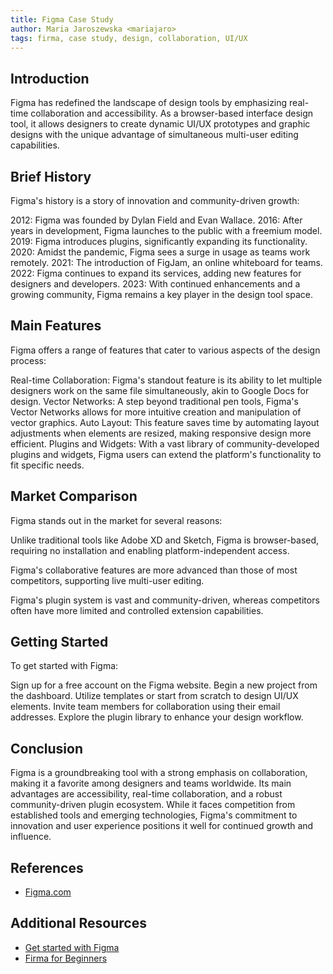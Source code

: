 ```yaml
---
title: Figma Case Study
author: Maria Jaroszewska <mariajaro>
tags: firma, case study, design, collaboration, UI/UX
---
```


## Introduction

Figma has redefined the landscape of design tools by emphasizing real-time collaboration and accessibility. As a browser-based interface design tool, it allows designers to create dynamic UI/UX prototypes and graphic designs with the unique advantage of simultaneous multi-user editing capabilities.

## Brief History

Figma's history is a story of innovation and community-driven growth:

2012: Figma was founded by Dylan Field and Evan Wallace.
2016: After years in development, Figma launches to the public with a freemium model.
2019: Figma introduces plugins, significantly expanding its functionality.
2020: Amidst the pandemic, Figma sees a surge in usage as teams work remotely.
2021: The introduction of FigJam, an online whiteboard for teams.
2022: Figma continues to expand its services, adding new features for designers and developers.
2023: With continued enhancements and a growing community, Figma remains a key player in the design tool space.

## Main Features

Figma offers a range of features that cater to various aspects of the design process:

Real-time Collaboration: Figma's standout feature is its ability to let multiple designers work on the same file simultaneously, akin to Google Docs for design.
Vector Networks: A step beyond traditional pen tools, Figma's Vector Networks allows for more intuitive creation and manipulation of vector graphics.
Auto Layout: This feature saves time by automating layout adjustments when elements are resized, making responsive design more efficient.
Plugins and Widgets: With a vast library of community-developed plugins and widgets, Figma users can extend the platform's functionality to fit specific needs.



## Market Comparison

Figma stands out in the market for several reasons:

Unlike traditional tools like Adobe XD and Sketch, Figma is browser-based, requiring no installation and enabling platform-independent access.

Figma's collaborative features are more advanced than those of most competitors, supporting live multi-user editing.

Figma's plugin system is vast and community-driven, whereas competitors often have more limited and controlled extension capabilities.

## Getting Started

To get started with Figma:

Sign up for a free account on the Figma website.
Begin a new project from the dashboard.
Utilize templates or start from scratch to design UI/UX elements.
Invite team members for collaboration using their email addresses.
Explore the plugin library to enhance your design workflow.

## Conclusion

Figma is a groundbreaking tool with a strong emphasis on collaboration, making it a favorite among designers and teams worldwide. Its main advantages are accessibility, real-time collaboration, and a robust community-driven plugin ecosystem. While it faces competition from established tools and emerging technologies, Figma's commitment to innovation and user experience positions it well for continued growth and influence.

## References
- [Figma.com](https://www.figma.com)


## Additional Resources
- [Get started with Figma](https://help.figma.com/hc/en-us/categories/360002051613-Get-started)
- [Firma for Beginners](https://help.figma.com/hc/en-us/sections/4405269443991-Figma-for-Beginners-tutorial-4-parts)